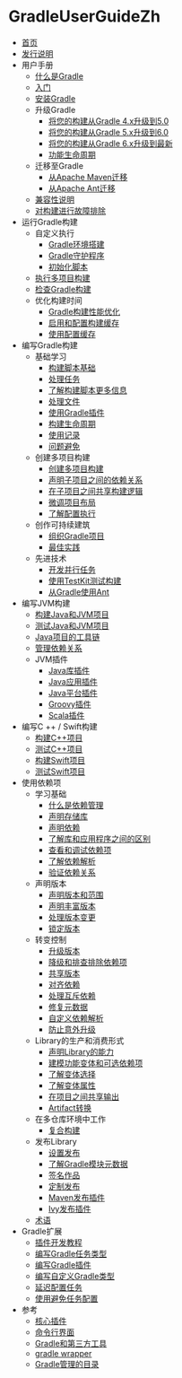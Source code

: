# GradleUserGuideZh

- [首页](/md/首页.md)
- [发行说明](/md/Gradle发行说明.md)
- 用户手册
  - [什么是Gradle](/md/什么是Gradle.md)
  - [入门](/md/入门.md)
  - [安装Gradle](/md/安装Gradle.md)
  - 升级Gradle
    - [将您的构建从Gradle 4.x升级到5.0](/md/将您的构建从Gradle%s4.md)
    - [将您的构建从Gradle 5.x升级到6.0](/md/将您的构建从Gradle%s5.md)
    - [将您的构建从Gradle 6.x升级到最新](/md/将您的构建从Gradle%s6.md)
    - [功能生命周期](/md/功能生命周期.md)
  - 迁移至Gradle
    - [从Apache Maven迁移](/md/从Apache%sMaven迁移.md)
    - [从Apache Ant迁移](/md/从Apache%sAnt迁移.md)
  - [兼容性说明](/md/兼容性说明.md)
  - [对构建进行故障排除](/md/对构建进行故障排除.md)
- 运行Gradle构建
  - 自定义执行
    - [Gradle环境搭建](/md/Gradle环境搭建.md)
    - [Gradle守护程序](/md/Gradle守护程序.md)
    - [初始化脚本](/md/初始化脚本.md)
  - [执行多项目构建](/md/执行多项目构建.md)
  - [检查Gradle构建](https://scans.gradle.com/)
  - 优化构建时间
    - [Gradle构建性能优化](/md/改善Gradle构建的性能.md)
    - [启用和配置构建缓存](/md/构建缓存.md)
    - [使用配置缓存](/md/配置缓存.md)
- 编写Gradle构建
  - 基础学习
    - [构建脚本基础](/md/构建脚本基础.md)
    - [处理任务](/md/处理任务.md)
    - [了解构建脚本更多信息](/md/编写构建脚本.md)
    - [处理文件](/md/处理文件.md)
    - [使用Gradle插件](/md/使用Gradle插件.md)
    - [构建生命周期](/md/构建生命周期.md)
    - [使用记录](/md/使用记录.md)
    - [问题避免](/md/避免陷阱.md)
  - 创建多项目构建
    - [创建多项目构建](/md/Gradle中的多项目构建.md)
    - [声明子项目之间的依赖关系](/md/声明子项目之间的依赖关系.md)
    - [在子项目之间共享构建逻辑](/md/在子项目之间共享构建逻辑.md)
    - [微调项目布局](/md/微调项目布局.md)
    - [了解配置执行](/md/配置时间和执行时间.md)
  - 创作可持续建筑
    - [组织Gradle项目](/md/组织Gradle项目.md)
    - [最佳实践](/md/创作可维护版本的最佳实践.md)
  - 先进技术
    - [开发并行任务](/md/使用Worker%20API开发并行任务.md)
    - [使用TestKit测试构建](/md/使用TestKit测试构建逻辑.md)
    - [从Gradle使用Ant](/md/从Gradle使用Ant.md)
- 编写JVM构建
  - [构建Java和JVM项目](/md/构建Java和JVM项目.md)
  - [测试Java和JVM项目](/md/在Java和JVM项目中进行测试.md)
  - [Java项目的工具链](/md/JVM项目的工具链.md)
  - [管理依赖关系](/md/管理JVM项目的依赖关系.md)
  - JVM插件
    - [Java库插件](/md/Java库插件.md)
    - [Java应用插件](/md/Java应用插件.md)
    - [Java平台插件](/md/Java平台插件.md)
    - [Groovy插件](/md/Groovy插件.md)
    - [Scala插件](/md/Scala插件.md)
- 编写C ++ / Swift构建
  - [构建C++项目](/md/构建C++项目.md)
  - [测试C++项目](/md/在C++项目中进行测试.md)
  - [构建Swift项目](/md/建立Swift项目.md)
  - [测试Swift项目](/md/在Swift项目中进行测试.md)
- 使用依赖项
  - 学习基础
      - [什么是依赖管理](/md/Gradle中的依赖管理.md)
      - [声明存储库](/md/声明存储库.md)
      - [声明依赖](/md/声明依赖.md)        
      - [了解库和应用程序之间的区别](/md/了解库和应用程序之间的区别.md)
      - [查看和调试依赖项](/md/查看和调试依赖项.md)
      - [了解依赖解析](/md/了解依赖性解析.md)
      - [验证依赖关系](/md/验证依赖关系.md)
  - 声明版本
      - [声明版本和范围](/md/声明版本和范围.md)
      - [声明丰富版本](/md/声明丰富版本.md)
      - [处理版本变更](/md/处理随时间变化的版本.md)        
      - [锁定版本](/md/锁定依赖版本.md)
  - 转变控制      
      - [升级版本](/md/升级传递依赖的版本.md)
      - [降级和排查排除依赖项](/md/降级版本并排除依赖项.md)
      - [共享版本](/md/在项目之间共享依赖版本.md)
      - [对齐依赖](/md/对齐依赖版本.md)
      - [处理互斥依赖](/md/处理互斥依赖性.md)
      - [修复元数据](/md/使用组件元数据规则修复元数据.md)
      - [自定义依赖解析](/md/直接自定义依赖项的解析.md)
      - [防止意外升级](/md/防止意外的依赖升级.md)
  - Library的生产和消费形式
      - [声明Library的能力](/md/声明Library的能力.md)
      - [建模功能变体和可选依赖项](/md/建模功能变体和可选依赖项.md)
      - [了解变体选择](/md/了解变体选择.md)
      - [了解变体属性](/md/使用变体属性.md)
      - [在项目之间共享输出](/md/在项目之间共享输出.md)
      - [Artifact转换](/md/转换解决方案上的依赖工件.md)
  - 在多仓库环境中工作
      - [复合构建](/md/复合构建.md)
  - 发布Library
      - [设置发布](/md/将项目发布为模块.md)
      - [了解Gradle模块元数据](/md/了解Gradle模块元数据.md)
      - [签名作品](/md/签名作品.md)
      - [定制发布](/md/定制发布.md)
      - [Maven发布插件](/md/Maven发布插件.md)
      - [Ivy发布插件](/md/Ivy发布插件.md)
  - [术语](/md/依赖管理术语.md)
- Gradle扩展
  - [插件开发教程](https://gradle.org/guides/?q=Plugin%20Development)
  - [编写Gradle任务类型](/md/开发自定义Gradle任务类型.md)
  - [编写Gradle插件](/md/开发自定义Gradle插件.md)
  - [编写自定义Gradle类型](/md/开发自定义Gradle类型.md)
  - [延迟配置任务](/md/延迟配置.md)
  - [使用避免任务配置](https://docs.gradle.org/6.7.1/userguide/task_configuration_avoidance.html)
- 参考
  - [核心插件](/md/Gradle插件参考.md)
  - [命令行界面](/md/命令行界面.md)
  - [Gradle和第三方工具](/md/Gradle和第三方工具.md)
  - [gradle wrapper](/md/gradle_wrapper.md)
  - [Gradle管理的目录](/md/Gradle目录和文件的使用.md)